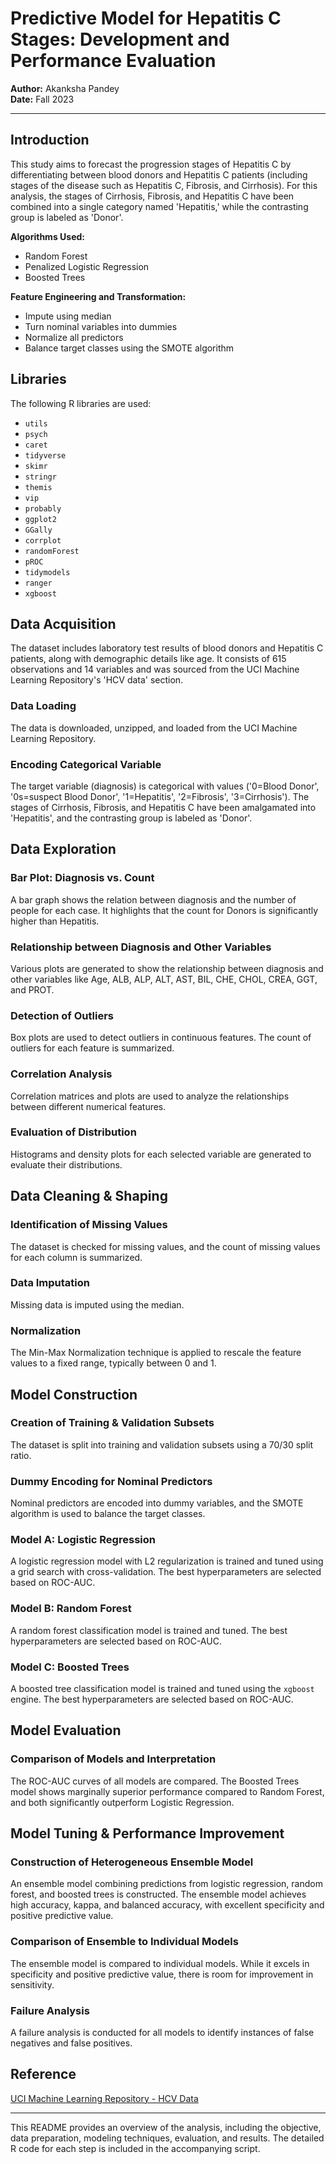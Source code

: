 # Predictive Model for Hepatitis C Stages: Development and Performance Evaluation

**Author:** Akanksha Pandey  
**Date:** Fall 2023

---

## Introduction

This study aims to forecast the progression stages of Hepatitis C by differentiating between blood donors and Hepatitis C patients (including stages of the disease such as Hepatitis C, Fibrosis, and Cirrhosis). For this analysis, the stages of Cirrhosis, Fibrosis, and Hepatitis C have been combined into a single category named 'Hepatitis,' while the contrasting group is labeled as 'Donor'.

**Algorithms Used:** 
- Random Forest
- Penalized Logistic Regression
- Boosted Trees

**Feature Engineering and Transformation:** 
- Impute using median
- Turn nominal variables into dummies
- Normalize all predictors
- Balance target classes using the SMOTE algorithm

## Libraries

The following R libraries are used:
- `utils`
- `psych`
- `caret`
- `tidyverse`
- `skimr`
- `stringr`
- `themis`
- `vip`
- `probably`
- `ggplot2`
- `GGally`
- `corrplot`
- `randomForest`
- `pROC`
- `tidymodels`
- `ranger`
- `xgboost`

## Data Acquisition

The dataset includes laboratory test results of blood donors and Hepatitis C patients, along with demographic details like age. It consists of 615 observations and 14 variables and was sourced from the UCI Machine Learning Repository's 'HCV data' section.

### Data Loading

The data is downloaded, unzipped, and loaded from the UCI Machine Learning Repository.

### Encoding Categorical Variable

The target variable (diagnosis) is categorical with values ('0=Blood Donor', '0s=suspect Blood Donor', '1=Hepatitis', '2=Fibrosis', '3=Cirrhosis'). The stages of Cirrhosis, Fibrosis, and Hepatitis C have been amalgamated into 'Hepatitis', and the contrasting group is labeled as 'Donor'.

## Data Exploration

### Bar Plot: Diagnosis vs. Count

A bar graph shows the relation between diagnosis and the number of people for each case. It highlights that the count for Donors is significantly higher than Hepatitis.

### Relationship between Diagnosis and Other Variables

Various plots are generated to show the relationship between diagnosis and other variables like Age, ALB, ALP, ALT, AST, BIL, CHE, CHOL, CREA, GGT, and PROT.

### Detection of Outliers

Box plots are used to detect outliers in continuous features. The count of outliers for each feature is summarized.

### Correlation Analysis

Correlation matrices and plots are used to analyze the relationships between different numerical features.

### Evaluation of Distribution

Histograms and density plots for each selected variable are generated to evaluate their distributions.

## Data Cleaning & Shaping

### Identification of Missing Values

The dataset is checked for missing values, and the count of missing values for each column is summarized.

### Data Imputation

Missing data is imputed using the median.

### Normalization

The Min-Max Normalization technique is applied to rescale the feature values to a fixed range, typically between 0 and 1.

## Model Construction

### Creation of Training & Validation Subsets

The dataset is split into training and validation subsets using a 70/30 split ratio.

### Dummy Encoding for Nominal Predictors

Nominal predictors are encoded into dummy variables, and the SMOTE algorithm is used to balance the target classes.

### Model A: Logistic Regression

A logistic regression model with L2 regularization is trained and tuned using a grid search with cross-validation. The best hyperparameters are selected based on ROC-AUC.

### Model B: Random Forest

A random forest classification model is trained and tuned. The best hyperparameters are selected based on ROC-AUC.

### Model C: Boosted Trees

A boosted tree classification model is trained and tuned using the `xgboost` engine. The best hyperparameters are selected based on ROC-AUC.

## Model Evaluation

### Comparison of Models and Interpretation

The ROC-AUC curves of all models are compared. The Boosted Trees model shows marginally superior performance compared to Random Forest, and both significantly outperform Logistic Regression.

## Model Tuning & Performance Improvement

### Construction of Heterogeneous Ensemble Model

An ensemble model combining predictions from logistic regression, random forest, and boosted trees is constructed. The ensemble model achieves high accuracy, kappa, and balanced accuracy, with excellent specificity and positive predictive value.

### Comparison of Ensemble to Individual Models

The ensemble model is compared to individual models. While it excels in specificity and positive predictive value, there is room for improvement in sensitivity.

### Failure Analysis

A failure analysis is conducted for all models to identify instances of false negatives and false positives.

## Reference

[UCI Machine Learning Repository - HCV Data](https://archive.ics.uci.edu/dataset/571/hcv+data)

---

This README provides an overview of the analysis, including the objective, data preparation, modeling techniques, evaluation, and results. The detailed R code for each step is included in the accompanying script.
